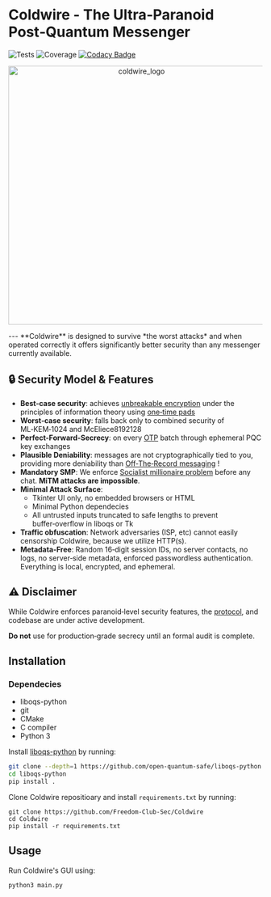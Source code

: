 # Coldwire - The Ultra‑Paranoid Post‑Quantum Messenger
![Tests](https://github.com/Freedom-Club-Sec/Coldwire/actions/workflows/tests.yml/badge.svg)  ![Coverage](https://coveralls.io/repos/github/Freedom-Club-Sec/Coldwire/badge.svg?branch=main) [![Codacy Badge](https://app.codacy.com/project/badge/Grade/1c34011b18284a3cb349ffe5415eea53)](https://app.codacy.com/gh/Freedom-Club-Sec/Coldwire/dashboard)
<p align="center">
<img width="512" height="512" alt="coldwire_logo" src="https://github.com/user-attachments/assets/39dc58f4-c078-429a-8cc7-f489383c80ed" />
</p>
---
**Coldwire** is designed to survive *the worst attacks* and when operated correctly it offers significantly better security than any messenger currently available.

## 🔒 Security Model & Features
- **Best‑case security**: achieves [unbreakable encryption](https://en.wikipedia.org/wiki/One-time_pad) under the principles of information theory using [one‑time pads](https://en.wikipedia.org/wiki/One-time_pad) 
- **Worst‑case security**: falls back only to combined security of ML‑KEM‑1024 and McEliece8192128  
- **Perfect-Forward-Secrecy**: on every [OTP](https://en.wikipedia.org/wiki/One-time_pad) batch through ephemeral PQC key exchanges  
- **Plausible Deniability**: messages are not cryptographically tied to you, providing more deniability than [Off‑The‑Record messaging](https://en.wikipedia.org/wiki/Off-the-record_messaging) !
- **Mandatory SMP**: We enforce [Socialist millionaire problem](https://en.wikipedia.org/wiki/Socialist_millionaire_problem) before any chat. **MiTM attacks are impossible**.  
- **Minimal Attack Surface**:  
  - Tkinter UI only, no embedded browsers or HTML
  - Minimal Python dependecies
  - All untrusted inputs truncated to safe lengths to prevent buffer‑overflow in liboqs or Tk  
- **Traffic obfuscation**: Network adversaries (ISP, etc) cannot easily censorship Coldwire, because we utilize HTTP(s).
- **Metadata‑Free**: Random 16‑digit session IDs, no server contacts, no logs, no server‑side metadata, enforced passwordless authentication. Everything is local, encrypted, and ephemeral.

## ⚠️ Disclaimer
While Coldwire enforces paranoid‑level security features, the [protocol](https://github.com/Freedom-Club-Sec/Coldwire/blob/main/PROTOCOL.md), and codebase are under active development. 

**Do not** use for production‑grade secrecy until an formal audit is complete.

## Installation
### Dependecies
- liboqs-python
- git
- CMake
- C compiler
- Python 3
  
Install [liboqs-python](https://github.com/open-quantum-safe/liboqs-python/) by running:
```sh
git clone --depth=1 https://github.com/open-quantum-safe/liboqs-python
cd liboqs-python
pip install .
```

Clone Coldwire repositioary and install `requirements.txt` by running:
```
git clone https://github.com/Freedom-Club-Sec/Coldwire
cd Coldwire
pip install -r requirements.txt
```

## Usage
Run Coldwire's GUI using:
```sh
python3 main.py
```
